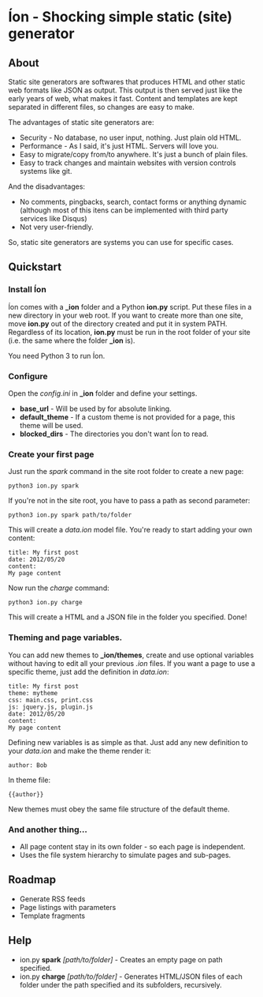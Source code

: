 # Íon - Shocking simple static (site) generator

## About
Static site generators are softwares that produces HTML and other static web formats like JSON as output. This output is then served just like the early years of web, what makes it fast. Content and templates are kept separated in different files, so changes are easy to make.

The advantages of static site generators are:
* Security - No database, no user input, nothing. Just plain old HTML.
* Performance - As I said, it's just HTML. Servers will love you.
* Easy to migrate/copy from/to anywhere. It's just a bunch of plain files.
* Easy to track changes and maintain websites with version controls systems like git.

And the disadvantages:
* No comments, pingbacks, search, contact forms or anything dynamic (although most of this itens can be implemented with third party services like Disqus)
* Not very user-friendly.

So, static site generators are systems you can use for specific cases.

## Quickstart

### Install Íon
Íon comes with a **_ion** folder and a Python **ion.py** script. 
Put these files in a new directory in your web root. If you want to create more than one site, move **ion.py** out of the directory created and put it in system PATH. Regardless of its location, **ion.py** must be run in the root folder of your site (i.e. the same where the folder **_ion** is).

You need Python 3 to run Íon.

### Configure
Open the *config.ini* in **_ion** folder and define your settings.
* **base_url** - Will be used by for absolute linking.
* **default_theme** - If a custom theme is not provided for a page, this theme will be used.
* **blocked_dirs** - The directories you don't want Íon to read.

### Create your first page
Just run the *spark* command in the site root folder to create a new page:

    python3 ion.py spark
    
If you're not in the site root, you have to pass a path as second parameter:

    python3 ion.py spark path/to/folder

This will create a *data.ion* model file. You're ready to start adding your own content:

    title: My first post
    date: 2012/05/20
    content:
    My page content

Now run the *charge* command:
    
    python3 ion.py charge

This will create a HTML and a JSON file in the folder you specified. Done!

### Theming and page variables.
You can add new themes to **_ion/themes**, create and use optional variables without having to edit all your previous *.ion* files. If you want a page to use a specific theme, just add the definition in *data.ion*:

    title: My first post
    theme: mytheme
    css: main.css, print.css
    js: jquery.js, plugin.js
    date: 2012/05/20
    content:
    My page content

Defining new variables is as simple as that. Just add any new definition to your *data.ion* and make the theme render it:

    author: Bob

In theme file:

    {{author}}

New themes must obey the same file structure of the default theme.

### And another thing...
* All page content stay in its own folder - so each page is independent.
* Uses the file system hierarchy to simulate pages and sub-pages.

## Roadmap
* Generate RSS feeds
* Page listings with parameters
* Template fragments

## Help

* ion.py **spark** *[path/to/folder]* - Creates an empty page on path specified.
* ion.py **charge** *[path/to/folder]* - Generates HTML/JSON files of each folder under the path specified and its subfolders, recursively.

